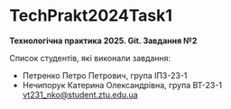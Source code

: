 # TechPrakt2024Task1
**Технологічна практика 2025. Git. Завдання №2**

Список студентів, які виконали завдання:
* Петренко Петро Петрович, група ІПЗ-23-1
* Нечипорук Катерина Олександрівна, група ВТ-23-1
vt231_nko@student.ztu.edu.ua
